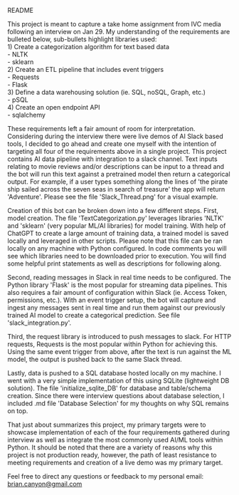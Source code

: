 README

This project is meant to capture a take home assignment from IVC media following an interview on Jan 29.
My understanding of the requirements are bulleted below, sub-bullets highlight libraries used:\
    1) Create a categorization algorithm for text based data\
        - NLTK\
        - sklearn\
    2) Create an ETL pipeline that includes event triggers\
        - Requests\
        - Flask\
    3) Define a data warehousing solution (ie. SQL, noSQL, Graph, etc.)\
        - pSQL\
    4) Create an open endpoint API\
        - sqlalchemy

These requirements left a fair amount of room for interpretation. Considering during the interview
there were live demos of AI Slack based tools, I decided to go ahead and create one myself with the
intention of targeting all four of the requirements above in a single project. This project contains
AI data pipeline with integration to a slack channel. Text inputs relating to movie reviews and/or
descriptions can be input to a thread and the bot will run this text against a pretrained model then
return a categorical output. For example, if a user types something along the lines of 'the pirate
ship sailed across the seven seas in search of treasure' the app will return 'Adventure'. Please
see the file 'Slack_Thread.png'  for a visual example.

Creation of this bot can be broken down into a few different steps. First, model creation. The file
'TextCategorization.py' leverages libraries 'NLTK' and 'sklearn' (very popular ML/AI libraries) for
model training. With help of ChatGPT to create a large amount of training data, a trained model is
saved locally and leveraged in other scripts. Please note that this file can be ran locally on
any machine with Python configured. In code comments you will see which libraries need to be 
downloaded prior to execution. You will find some helpful print statements as well as descriptions
for following along.

Second, reading messages in Slack in real time needs to be configured. The Python library 'Flask' 
is the most popular for streaming data pipelines. This also requires a fair amount of configuration
within Slack (ie. Access Token, permissions, etc.). With an event trigger setup, the bot will capture
and ingest any messages sent in real time and run them against our previously trained AI model to 
create a categorical prediction. See file 'slack_integration.py'.

Third, the request library is introduced to push messages to slack. For HTTP requests, Requests is
the most popular within Python for achieving this. Using the same event trigger from above, after
the text is run against the ML model, the output is pushed back to the same Slack thread.

Lastly, data is pushed to a SQL database hosted locally on my machine. I went with a very simple
implementation of this using SQLite (lightweight DB solution). The file 'initialize_sqlite_DB' for 
database and table/schema creation. Since there were interview questions about database selection,
I included .md file 'Database Selection' for my thoughts on why SQL remains on top.

That just about summarizes this project, my primary targets were to showcase implementation of each
of the four requirements gathered during interview as well as integrate the most commonly used AI/ML
tools within Python. It should be noted that there are a variety of reasons why this project is not
production ready, however, the path of least resistance to meeting requirements and creation of a live
demo was my primary target.

Feel free to direct any questions or feedback to my personal email: brian.canyon@gmail.com
